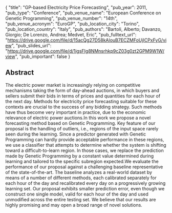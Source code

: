 {
  "title": "GP-based Electricity Price Forecasting",
  "pub_year": 2011,
  "pub_type": "Conference",
  "pub_venue_name": "European Conference on Genetic Programming",
  "pub_venue_number": "14th",
  "pub_venue_acronym": "EuroGP",
  "pub_location_city": "Torino",
  "pub_location_country": "Italy",
  "pub_authors": "Bartoli, Alberto; Davanzo, Giorgio; De Lorenzo, Andrea; Medvet, Eric",
  "pub_fulltext_url": "https://drive.google.com/file/d/15acQg27D58kAlouB7ECZMFoUjICPxFyG/view",
  "pub_slides_url": "https://drive.google.com/file/d/1igsFIg8NMnsrhkp9cZ03g0zt2GPM9W1W/view",
  "pub_important": false
}

## Abstract
The electric power market is increasingly relying on competitive mechanisms taking the form of day-ahead auctions, in which buyers and sellers submit their bids in terms of prices and quantities for each hour of the next day. Methods for electricity price forecasting suitable for these contexts are crucial to the success of any bidding strategy. Such methods have thus become very important in practice, due to the economic relevance of electric power auctions.In this work we propose a novel forecasting method based on Genetic Programming. Key feature of our proposal is the handling of outliers, i.e., regions of the input space rarely seen during the learning. Since a predictor generated with Genetic Programming can hardly provide acceptable performance in these regions, we use a classifier that attempts to determine whether the system is shifting toward a difficult-to-learn region. In those cases, we replace the prediction made by Genetic Programming by a constant value determined during learning and tailored to the specific subregion expected.We evaluate the performance of our proposal against a challenging baseline representative of the state-of-the-art. The baseline analyzes a real-world dataset by means of a number of different methods, each calibrated separately for each hour of the day and recalibrated every day on a progressively growing learning set. Our proposal exhibits smaller prediction error, even though we construct one single model, valid for each hour of the day and used unmodified across the entire testing set. We believe that our results are highly promising and may open a broad range of novel solutions.
